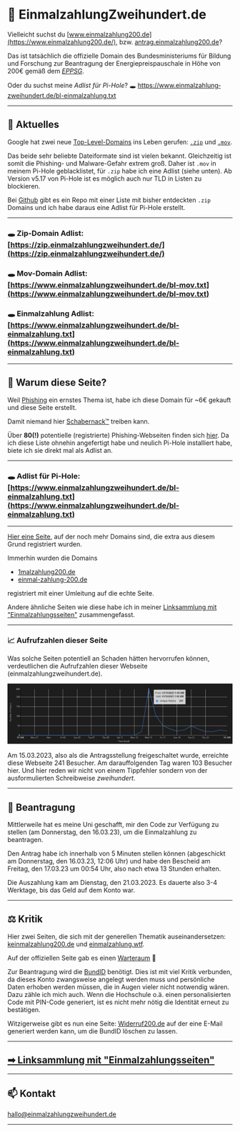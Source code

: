 # 💸 Ein&shy;mal&shy;zah&shy;lung&shy;Zwei&shy;hun&shy;dert&shy;.de

Vielleicht suchst du [www.einmalzahlung200.de](https://www.einmalzahlung200.de/), bzw. [antrag.einmalzahlung200.de](https://antrag.einmalzahlung200.de/)?

Das ist tatsächlich die offizielle Domain des Bundesministeriums für Bildung und Forschung zur Beantragung der Energiepreispauschale in Höhe von 200€ gemäß dem [*EPPSG*](https://www.gesetze-im-internet.de/eppsg/).

Oder du suchst meine *Adlist für Pi-Hole*? 🕳 [https://&shy;www.&shy;ein&shy;mal&shy;zah&shy;lung&shy;zwei&shy;hun&shy;dert&shy;.de/bl-einmalzahlung.txt](https://www.einmalzahlungzweihundert.de/bl-einmalzahlung.txt)

---

## 📰 Aktuelles

Google hat zwei neue [Top-Level-Domains](https://de.wikipedia.org/wiki/Top-Level-Domain) ins Leben gerufen: [``.zip``](https://domains.google/tld/zip/) und [``.mov``](https://domains.google/tld/mov/).

Das beide sehr beliebte Dateiformate sind ist vielen bekannt. Gleichzeitig ist somit die Phishing- und Malware-Gefahr extrem groß. Daher ist ``.mov`` in meinem Pi-Hole geblacklistet, für ``.zip`` habe ich eine Adlist (siehe unten). Ab Version v5.17 von Pi-Hole ist es möglich auch nur TLD in Listen zu blockieren.

Bei [Github](https://github.com/trickest/zip/tree/main) gibt es ein Repo mit einer Liste mit bisher entdeckten ``.zip`` Domains und ich habe daraus eine Adlist für Pi-Hole erstellt.

---

### 🕳 Zip-Domain Adlist: [https://zip.einmalzahlungzweihundert.de/](https://zip.einmalzahlungzweihundert.de/)

### 🕳 Mov-Domain Adlist: [https://www.einmalzahlungzweihundert.de/bl-mov.txt](https://www.einmalzahlungzweihundert.de/bl-mov.txt)

### 🕳 Ein&shy;mal&shy;zah&shy;lung Adlist: [https://www.einmalzahlungzweihundert.de/bl-einmalzahlung.txt](https://www.einmalzahlungzweihundert.de/bl-einmalzahlung.txt)

---

## 🤔 Warum diese Seite?

Weil [Phishing](https://de.wikipedia.org/wiki/Phishing) ein ernstes Thema ist, habe ich diese Domain für ~6€ gekauft und diese Seite erstellt.

Damit niemand hier [Schabernack™](https://www.youtube.com/watch?v=8fYzpK2QqrY) treiben kann.

Über **80(!)** potentielle (registrierte) Phishing-Webseiten finden sich [hier](Phishing). Da ich diese Liste ohnehin angefertigt habe und
neulich Pi-Hole installiert habe, biete ich sie direkt mal als Adlist an.

---

### 🕳 Adlist für Pi-Hole: [https://www.einmalzahlungzweihundert.de/bl-einmalzahlung.txt](https://www.einmalzahlungzweihundert.de/bl-einmalzahlung.txt)

---

[Hier eine Seite](https://einmaIzahlung200.de/), auf der noch mehr Domains sind, die extra aus diesem Grund registriert wurden.

Immerhin wurden die Domains

- [1malzahlung200.de](https://1malzahlung200.de)
- [einmal-zahlung-200.de](https://einmal-zahlung-200.de/)

registriert mit einer Umleitung auf die echte Seite.

Andere ähnliche Seiten wie diese habe ich in meiner [Linksammlung mit "Einmalzahlungsseiten"](/Linksammlung) zusammengefasst.

---

### 📈 Aufrufzahlen dieser Seite

Was solche Seiten potentiell an Schaden hätten hervorrufen können, verdeutlichen die Aufrufzahlen dieser Webseite (einmalzahlungzweihundert.de).

![Aufrufzahlen dieser Webseite, am 15.03. 241 Besucher](images/visitors.png)

Am 15.03.2023, also als die Antragsstellung freigeschaltet wurde, erreichte diese Webseite 241 Besucher.
Am darauffolgenden Tag waren 103 Besucher hier.
Und hier reden wir nicht von einem Tippfehler sondern von der ausformulierten Schreibweise *zweihundert*.

---

## 🏢 Beantragung

Mittlerweile hat es meine Uni geschafft, mir den Code zur Verfügung zu stellen (am Donnerstag, den 16.03.23), um die Einmalzahlung zu beantragen.

Den Antrag habe ich innerhalb von 5 Minuten stellen können (abgeschickt am Donnerstag, den 16.03.23, 12:06 Uhr) und habe den Bescheid am Freitag, den 17.03.23 um 00:54 Uhr, also nach etwa 13 Stunden erhalten.

Die Auszahlung kam am Dienstag, den 21.03.2023. Es dauerte also 3-4 Werktage, bis das Geld auf dem Konto war.

---

## ⚖️ Kritik

Hier zwei Seiten, die sich mit der generellen Thematik auseinandersetzen: [keinmalzahlung200.de](https://www.keinmalzahlung200.de/) und [einmalzahlung.wtf](https://einmalzahlung.wtf/).

Auf der offiziellen Seite gab es einen [Warteraum](Warteraum) 🤦

Zur Beantragung wird die [BundID](https://id.bund.de/de) benötigt.
Dies ist mit viel Kritik verbunden, da dieses Konto zwangsweise angelegt werden muss und persönliche Daten erhoben werden müssen, die in Augen vieler nicht notwendig wären. Dazu zähle ich mich auch.
Wenn die Hochschule o.ä. einen personalisierten Code mit PIN-Code generiert, ist es nicht mehr nötig die Identität erneut zu bestätigen.

Witzigerweise gibt es nun eine Seite: [Widerruf200.de](https://widerruf200.de/) auf der eine E-Mail generiert werden kann, um die BundID löschen zu lassen.

---

## [➡ Linksammlung mit "Einmalzahlungsseiten"](/Linksammlung)

---

## 📫 Kontakt

<hallo@einmalzahlungzweihundert.de>

---
